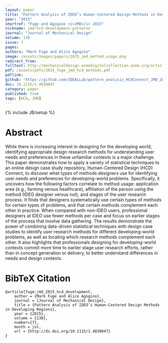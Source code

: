 ```yaml
---
layout: paper
title: "Pattern Analysis of IDEO’s Human-Centered Design Methods in Developing Regions"
year: "2015"
shortref: "Fuge and Agogino <i>JMD</i> 2015"
nickname: jmd-hcd-development-patterns
journal: "Journal of Mechanical Design"
volume: 138
issue: 7
pages: 
authors: "Mark Fuge and Alice Agogino"
image: /assets/images/papers/2015_jmd_method_usage.png
redirect_from: 
fulltext: http://mechanicaldesign.asmedigitalcollection.asme.org/article.aspx?articleid=2297653
pdf: /assets/pdfs/2015_fuge_jmd_hcd_methods.pdf
pdflink: 
github: "https://github.com/IDEALLab/pattern_analysis_HCDConnect_JMD_2015"
doi: 10.1115/1.4030047
category: paper
published: true
tags: [HCD, JMD]
---
```

{% include JB/setup %}

# Abstract 

While there is increasing interest in designing for the developing world, identifying appropriate design research methods for understanding user needs and preferences in these unfamiliar contexts is a major challenge. This paper demonstrates how to apply a variety of statistical techniques to an online design case study repository, Human-Centered Design (HCD) Connect, to discover what types of methods designers use for identifying user needs and preferences for developing-world problems. Specifically, it uncovers how the following factors correlate to method usage: application area (e.g., farming versus healthcare), affiliation of the person using the method (IDEO designer versus not), and stages of the user research process. It finds that designers systematically use certain types of methods for certain types of problems, and that certain methods complement each other in practice. When compared with non-IDEO users, professional designers at IDEO use fewer methods per case and focus on earlier stages of the process that involve data gathering. The results demonstrate the power of combining data-driven statistical techniques with design case studies to identify user research methods for different developing-world problems, as well as locating which research methods complement each other. It also highlights that professionals designing for developing-world contexts commit more time to earlier stage user research efforts, rather than in concept generation or delivery, to better understand differences in needs and design contexts.

# BibTeX Citation

```
@article{fuge:jmd_2015_hcd_development,
    author = {Mark Fuge and Alice Agogino},
    journal = {Journal of Mechanical Design},
    title = {Pattern Analysis of IDEO’s Human-Centered Design Methods in Developing Regions},
    year = {2015},
    volume = {138},
    number={7},
    month = jul,
    url = {http://dx.doi.org/10.1115/1.4030047}
}
```